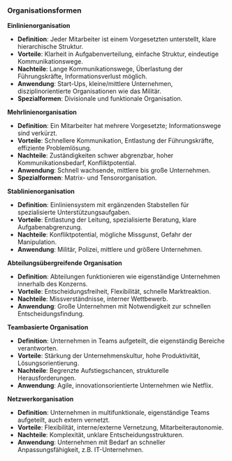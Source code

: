 ### Organisationsformen

**Einlinienorganisation**

- **Definition**: Jeder Mitarbeiter ist einem Vorgesetzten unterstellt, klare hierarchische Struktur.
- **Vorteile**: Klarheit in Aufgabenverteilung, einfache Struktur, eindeutige Kommunikationswege.
- **Nachteile**: Lange Kommunikationswege, Überlastung der Führungskräfte, Informationsverlust möglich.
- **Anwendung**: Start-Ups, kleine/mittlere Unternehmen, disziplinorientierte Organisationen wie das Militär.
- **Spezialformen**: Divisionale und funktionale Organisation.

**Mehrlinienorganisation**

- **Definition**: Ein Mitarbeiter hat mehrere Vorgesetzte; Informationswege sind verkürzt.
- **Vorteile**: Schnellere Kommunikation, Entlastung der Führungskräfte, effiziente Problemlösung.
- **Nachteile**: Zuständigkeiten schwer abgrenzbar, hoher Kommunikationsbedarf, Konfliktpotential.
- **Anwendung**: Schnell wachsende, mittlere bis große Unternehmen.
- **Spezialformen**: Matrix- und Tensororganisation.

**Stablinienorganisation**

- **Definition**: Einliniensystem mit ergänzenden Stabstellen für spezialisierte Unterstützungsaufgaben.
- **Vorteile**: Entlastung der Leitung, spezialisierte Beratung, klare Aufgabenabgrenzung.
- **Nachteile**: Konfliktpotential, mögliche Missgunst, Gefahr der Manipulation.
- **Anwendung**: Militär, Polizei, mittlere und größere Unternehmen.

**Abteilungsübergreifende Organisation**

- **Definition**: Abteilungen funktionieren wie eigenständige Unternehmen innerhalb des Konzerns.
- **Vorteile**: Entscheidungsfreiheit, Flexibilität, schnelle Marktreaktion.
- **Nachteile**: Missverständnisse, interner Wettbewerb.
- **Anwendung**: Große Unternehmen mit Notwendigkeit zur schnellen Entscheidungsfindung.

**Teambasierte Organisation**

- **Definition**: Unternehmen in Teams aufgeteilt, die eigenständig Bereiche verantworten.
- **Vorteile**: Stärkung der Unternehmenskultur, hohe Produktivität, Lösungsorientierung.
- **Nachteile**: Begrenzte Aufstiegschancen, strukturelle Herausforderungen.
- **Anwendung**: Agile, innovationsorientierte Unternehmen wie Netflix.

**Netzwerkorganisation**

- **Definition**: Unternehmen in multifunktionale, eigenständige Teams aufgeteilt, auch extern vernetzt.
- **Vorteile**: Flexibilität, interne/externe Vernetzung, Mitarbeiterautonomie.
- **Nachteile**: Komplexität, unklare Entscheidungsstrukturen.
- **Anwendung**: Unternehmen mit Bedarf an schneller Anpassungsfähigkeit, z.B. IT-Unternehmen.

